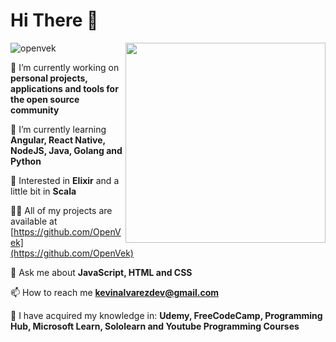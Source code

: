 # Hi There 👋

<a href="https://developer.mozilla.org/en-US/docs/Web/JavaScript">
	<img width="320" align="right" src="https://upload.wikimedia.org/wikipedia/commons/6/6a/JavaScript-logo.png">
</a>

<p align="left"> <img src="https://komarev.com/ghpvc/?username=openvek&label=Profile%20views&color=0e75b6&style=flat" alt="openvek" /> </p>

 🔭 I’m currently working on **personal projects, applications and tools for the open source community**

 🌱 I’m currently learning **Angular, React Native, NodeJS, Java, Golang and Python**
 
 🧐 Interested in **Elixir** and a little bit in **Scala**

 👨‍💻 All of my projects are available at [https://github.com/OpenVek](https://github.com/OpenVek)

 💬 Ask me about **JavaScript, HTML and CSS**

 📫 How to reach me **kevinalvarezdev@gmail.com**
 
 🧠 I have acquired my knowledge in: **Udemy, FreeCodeCamp, Programming Hub, Microsoft Learn, Sololearn and Youtube Programming Courses**
